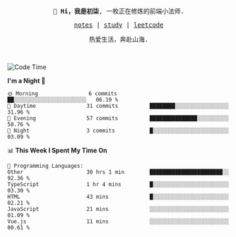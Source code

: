 <p align="center">
  <samp>
    <span><strong>👋 Hi，我是初柒</strong>,</span>
    <span>一枚正在修炼的前端小法师.</span>
  </samp>
</p>

<p align="center">
  <samp>
    <a href="https://www.wolai.com/dec-seven/wyPFvMTwAcD9muc6RMfThB">notes</a> |
    <a href="https://github.com/dec-seven/fe-study">study</a> |
    <a href="https://leetcode.cn/u/dec-seven/">leetcode</a>
  </samp>
</p>
<p align="center">
  <samp>
    <span>热爱生活，奔赴山海.</span>
  </samp>
</p>
<br>

<!--START_SECTION:waka-->
![Code Time](http://img.shields.io/badge/Code%20Time-1%2C065%20hrs%2038%20mins-blue)

**I'm a Night 🦉** 

```text
🌞 Morning                6 commits           ██░░░░░░░░░░░░░░░░░░░░░░░   06.19 % 
🌆 Daytime                31 commits          ████████░░░░░░░░░░░░░░░░░   31.96 % 
🌃 Evening                57 commits          ███████████████░░░░░░░░░░   58.76 % 
🌙 Night                  3 commits           █░░░░░░░░░░░░░░░░░░░░░░░░   03.09 % 
```


📊 **This Week I Spent My Time On** 

```text
💬 Programming Languages: 
Other                    30 hrs 1 min        ███████████████████████░░   92.36 % 
TypeScript               1 hr 4 mins         █░░░░░░░░░░░░░░░░░░░░░░░░   03.30 % 
HTML                     43 mins             █░░░░░░░░░░░░░░░░░░░░░░░░   02.21 % 
JavaScript               21 mins             ░░░░░░░░░░░░░░░░░░░░░░░░░   01.09 % 
Vue.js                   11 mins             ░░░░░░░░░░░░░░░░░░░░░░░░░   00.61 % 
```


<!--END_SECTION:waka-->

